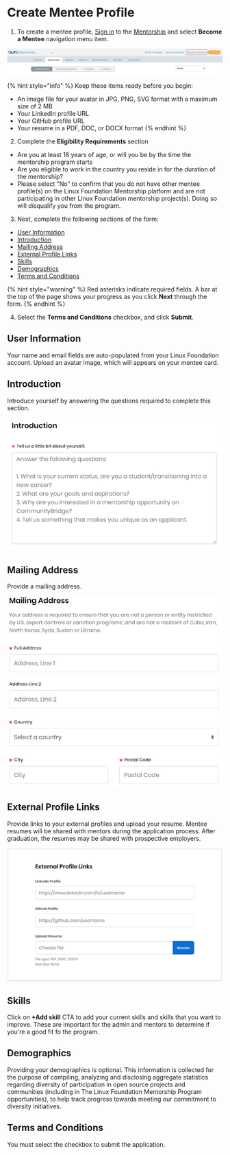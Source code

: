 # Create Mentee Profile

1. To create a mentee profile, [Sign in](../../sso/sign-in/) to the [Mentorship](https://mentorship.lfx.linuxfoundation.org/) and select **Become a Mentee** navigation menu item.

![](../../.gitbook/assets/become-a-mentee%20%281%29.png)

{% hint style="info" %}
Keep these items ready before you begin:

* An image file for your avatar in JPG, PNG, SVG format with a maximum size of 2 MB
* Your LinkedIn profile URL
* Your GitHub profile URL
* Your resume in a PDF, DOC, or DOCX format
{% endhint %}

2. Complete the **Eligibility Requirements** section

* Are you at least 18 years of age, or will you be by the time the mentorship program starts
* Are you eligible to work in the country you reside in for the duration of the mentorship?
* Please select "No" to confirm that you do not have other mentee profile\(s\) on the Linux Foundation Mentorship platform and are not participating in other Linux Foundation mentorship project\(s\). Doing so will disqualify you from the program.

3. Next, complete the following sections of the form:

* [User Information](create-a-mentee-profile.md#CreateaMenteeProfile-MenteeProfile)
* [Introduction](create-a-mentee-profile.md#CreateaMenteeProfile-Introduction)
* [Mailing Address](create-a-mentee-profile.md#CreateaMenteeProfile-MailingAddress)
* [External Profile Links](create-a-mentee-profile.md#CreateaMenteeProfile-ExternalProfileLinks)
* [Skills](create-a-mentee-profile.md#CreateaMenteeProfile-Skills)
* [Demographics](create-a-mentee-profile.md#CreateaMenteeProfile-Demographics)
* [Terms and Conditions](create-a-mentee-profile.md#CreateaMenteeProfile-TermsandConditions)

{% hint style="warning" %}
Red asterisks indicate required fields. A bar at the top of the page shows your progress as you click **Next** through the form.
{% endhint %}

4. Select the **Terms and Conditions** checkbox, and click **Submit**. 

## User Information <a id="CreateaMenteeProfile-MenteeProfile"></a>

Your name and email fields are auto-populated from your Linux Foundation account. Upload an avatar image, which will appears on your mentee card. 

## Introduction <a id="CreateaMenteeProfile-Introduction"></a>

Introduce yourself by answering the questions required to complete this section. 

![Introduction](../../.gitbook/assets/mentee-introduction.png)

## Mailing Address <a id="CreateaMenteeProfile-MailingAddress"></a>

Provide a mailing address. 

![Mentee Mailing Address](../../.gitbook/assets/7418798%20%281%29.jpg)

## External Profile Links <a id="CreateaMenteeProfile-ExternalProfileLinks"></a>

Provide links to your external profiles and upload your resume. Mentee resumes will be shared with mentors during the application process. After graduation, the resumes may be shared with prospective employers.

![External Profile Links](../../.gitbook/assets/7418797%20%281%29.png)

## Skills <a id="CreateaMenteeProfile-Skills"></a>

Click on **+Add skill** CTA to add your current skills and skills that you want to improve. These are important for the admin and mentors to determine if you're a good fit fo the program. 

## Demographics <a id="CreateaMenteeProfile-Demographics"></a>

Providing your demographics is optional. This information is collected for the purpose of compiling, analyzing and disclosing aggregate statistics regarding diversity of participation in open source projects and communities \(including in The Linux Foundation Mentorship Program opportunities\), to help track progress towards meeting our commitment to diversity initiatives.

## Terms and Conditions <a id="CreateaMenteeProfile-TermsandConditions"></a>

You must select the checkbox to submit the application.

